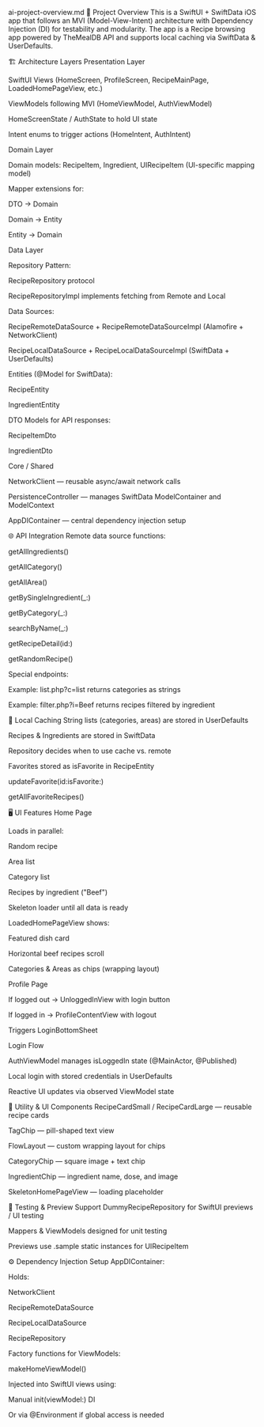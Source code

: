 ai-project-overview.md
📌 Project Overview
This is a SwiftUI + SwiftData iOS app that follows an MVI (Model-View-Intent) architecture with Dependency Injection (DI) for testability and modularity.
The app is a Recipe browsing app powered by TheMealDB API and supports local caching via SwiftData & UserDefaults.

🏗 Architecture
Layers
Presentation Layer

SwiftUI Views (HomeScreen, ProfileScreen, RecipeMainPage, LoadedHomePageView, etc.)

ViewModels following MVI (HomeViewModel, AuthViewModel)

HomeScreenState / AuthState to hold UI state

Intent enums to trigger actions (HomeIntent, AuthIntent)

Domain Layer

Domain models:
RecipeItem, Ingredient, UIRecipeItem (UI-specific mapping model)

Mapper extensions for:

DTO → Domain

Domain → Entity

Entity → Domain

Data Layer

Repository Pattern:

RecipeRepository protocol

RecipeRepositoryImpl implements fetching from Remote and Local

Data Sources:

RecipeRemoteDataSource + RecipeRemoteDataSourceImpl (Alamofire + NetworkClient)

RecipeLocalDataSource + RecipeLocalDataSourceImpl (SwiftData + UserDefaults)

Entities (@Model for SwiftData):

RecipeEntity

IngredientEntity

DTO Models for API responses:

RecipeItemDto

IngredientDto

Core / Shared

NetworkClient — reusable async/await network calls

PersistenceController — manages SwiftData ModelContainer and ModelContext

AppDIContainer — central dependency injection setup

🌐 API Integration
Remote data source functions:

getAllIngredients()

getAllCategory()

getAllArea()

getBySingleIngredient(_:)

getByCategory(_:)

searchByName(_:)

getRecipeDetail(id:)

getRandomRecipe()

Special endpoints:

Example: list.php?c=list returns categories as strings

Example: filter.php?i=Beef returns recipes filtered by ingredient

💾 Local Caching
String lists (categories, areas) are stored in UserDefaults

Recipes & Ingredients are stored in SwiftData

Repository decides when to use cache vs. remote

Favorites stored as isFavorite in RecipeEntity

updateFavorite(id:isFavorite:)

getAllFavoriteRecipes()

🖥 UI Features
Home Page

Loads in parallel:

Random recipe

Area list

Category list

Recipes by ingredient ("Beef")

Skeleton loader until all data is ready

LoadedHomePageView shows:

Featured dish card

Horizontal beef recipes scroll

Categories & Areas as chips (wrapping layout)

Profile Page

If logged out → UnloggedInView with login button

If logged in → ProfileContentView with logout

Triggers LoginBottomSheet

Login Flow

AuthViewModel manages isLoggedIn state (@MainActor, @Published)

Local login with stored credentials in UserDefaults

Reactive UI updates via observed ViewModel state

🧩 Utility & UI Components
RecipeCardSmall / RecipeCardLarge — reusable recipe cards

TagChip — pill-shaped text view

FlowLayout — custom wrapping layout for chips

CategoryChip — square image + text chip

IngredientChip — ingredient name, dose, and image

SkeletonHomePageView — loading placeholder

🧪 Testing & Preview Support
DummyRecipeRepository for SwiftUI previews / UI testing

Mappers & ViewModels designed for unit testing

Previews use .sample static instances for UIRecipeItem

⚙️ Dependency Injection Setup
AppDIContainer:

Holds:

NetworkClient

RecipeRemoteDataSource

RecipeLocalDataSource

RecipeRepository

Factory functions for ViewModels:

makeHomeViewModel()

Injected into SwiftUI views using:

Manual init(viewModel:) DI

Or via @Environment if global access is needed

